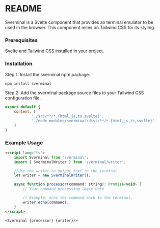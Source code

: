 # README
Sverminal is a Svelte component that provides an terminal emulator to be used in the browser. This component relies on Tailwind CSS for its styling.

### Prerequisites
Svelte and Tailwind CSS installed in your project.

### Installation
Step 1: Install the sverminal npm package.
```bash
npm install sverminal
```

Step 2: Add the sverminal package source files to your Tailwind CSS configuration file.

```javascript
export default {
	content: [
            './src/**/*.{html,js,ts,svelte}', 
            './node_modules/sverminal/dist/**/*.{html,js,ts,svelte}'
    ]
}
```

### Example Usage

```html
<script lang="ts">
    import Sverminal from 'sverminal';
    import { SverminalWriter } from 'sverminal/writer';

    //Use the writer to output text to the terminal.
    let writer = new SverminalWriter();

    async function processor(command: string): Promise<void> {
        // Your command processing logic here

        // Example: echo the command back to the terminal.
        writer.echo(command);
    }
</script>
```

```svelte
<Sverminal {processor} {writer}/>
```
